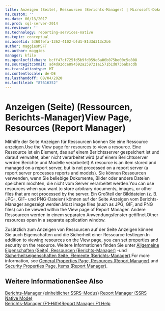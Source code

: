 ```yaml
---
title: Anzeigen (Seite), Ressourcen (Berichts-Manager) | Microsoft-Dokumentation
ms.custom: ''
ms.date: 06/13/2017
ms.prod: sql-server-2014
ms.reviewer: ''
ms.technology: reporting-services-native
ms.topic: conceptual
ms.assetid: 5360fefa-1362-4102-bfd1-81d3d313c2b6
author: maggiesMSFT
ms.author: maggies
manager: kfile
ms.openlocfilehash: bcff47cf725fd5b9fd059e6a06b075be00c5e808
ms.sourcegitcommit: ad4d92dce894592a259721a1571b1d8736abacdb
ms.translationtype: MT
ms.contentlocale: de-DE
ms.lasthandoff: 08/04/2020
ms.locfileid: "87616352"
---
```

# <a name="view-page-resources-report-manager"></a><span data-ttu-id="8248c-102">Anzeigen (Seite) (Ressourcen, Berichts-Manager)</span><span class="sxs-lookup"><span data-stu-id="8248c-102">View Page, Resources (Report Manager)</span></span>
  <span data-ttu-id="8248c-103">Mithilfe der Seite Anzeigen für Ressourcen können Sie eine Ressource anzeigen.</span><span class="sxs-lookup"><span data-stu-id="8248c-103">Use the View page for resources to view a resource.</span></span> <span data-ttu-id="8248c-104">Eine Ressource ist ein Element, das auf einem Berichtsserver gespeichert ist und darauf verwaltet, aber nicht verarbeitet wird (auf einem Berichtsserver werden Berichte und Modelle verarbeitet).</span><span class="sxs-lookup"><span data-stu-id="8248c-104">A resource is an item stored and managed on a report server, but is not processed on a report server (a report server processes reports and models).</span></span> <span data-ttu-id="8248c-105">Sie können Ressourcen verwenden, wenn Sie beliebige Dokumente, Bilder oder andere Dateien speichern möchten, die nicht vom Server verarbeitet werden.</span><span class="sxs-lookup"><span data-stu-id="8248c-105">You can use resources when you want to store arbitrary documents, images, or other files that are not processed by the server.</span></span> <span data-ttu-id="8248c-106">Ein Großteil der Bilddateien (z. B. JPG-, GIF- und PNG-Dateien) können auf der Seite Anzeigen vom Berichts-Manager angezeigt werden.</span><span class="sxs-lookup"><span data-stu-id="8248c-106">Most image files (such as JPG, GIF, and PNG files) can be viewed within the View page of Report Manager.</span></span> <span data-ttu-id="8248c-107">Andere Ressourcen werden in einem separaten Anwendungsfenster geöffnet.</span><span class="sxs-lookup"><span data-stu-id="8248c-107">Other resources open in a separate application window.</span></span>  
  
 <span data-ttu-id="8248c-108">Zusätzlich zum Anzeigen von Ressourcen auf der Seite Anzeigen können Sie auch Eigenschaften und die Sicherheit einer Ressource festlegen.</span><span class="sxs-lookup"><span data-stu-id="8248c-108">In addition to viewing resources on the View page, you can set properties and security on the resource.</span></span> <span data-ttu-id="8248c-109">Weitere Informationen finden Sie unter [Allgemeine Eigenschaften (Seite), Ressourcen &#40;Berichts-Manager&#41;](../../2014/reporting-services/general-properties-page-resources-report-manager.md) -und [Sicherheitseigenschaften Seite, Elemente &#40;Berichts-Manager&#41;](../../2014/reporting-services/security-properties-page-items-report-manager.md).</span><span class="sxs-lookup"><span data-stu-id="8248c-109">For more information, see [General Properties Page, Resources &#40;Report Manager&#41;](../../2014/reporting-services/general-properties-page-resources-report-manager.md) and [Security Properties Page, Items &#40;Report Manager&#41;](../../2014/reporting-services/security-properties-page-items-report-manager.md).</span></span>  
  
## <a name="see-also"></a><span data-ttu-id="8248c-110">Weitere Informationen</span><span class="sxs-lookup"><span data-stu-id="8248c-110">See Also</span></span>  
 <span data-ttu-id="8248c-111">[Berichts-Manager &#40;einheitlicher SSRS-Modus&#41;](../../2014/reporting-services/report-manager-ssrs-native-mode.md) </span><span class="sxs-lookup"><span data-stu-id="8248c-111">[Report Manager  &#40;SSRS Native Mode&#41;](../../2014/reporting-services/report-manager-ssrs-native-mode.md) </span></span>  
 [<span data-ttu-id="8248c-112">Berichts-Manager (F1-Hilfe)</span><span class="sxs-lookup"><span data-stu-id="8248c-112">Report Manager F1 Help</span></span>](../../2014/reporting-services/report-manager-f1-help.md)  
  
  
